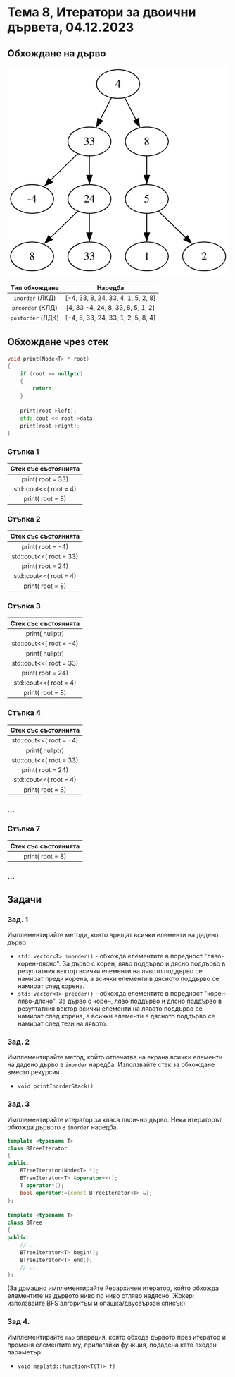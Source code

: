 # Тема 8, Итератори за двоични дървета, 04.12.2023

## Обхождане на дърво

![tree](./content/tree.svg)

Тип обхождане           |  Наредба
:-------------------------:|:-------------------------:
`inorder` (ЛКД) | [-4, 33, 8, 24, 33, 4, 1, 5, 2, 8]
`preorder` (КЛД) | [4, 33 -4, 24, 8, 33, 8, 5, 1, 2]
`postorder` (ЛДК) | [-4, 8, 33, 24, 33, 1, 2, 5, 8, 4]

## Обхождане чрез стек

```c++
void print(Node<T> * root)
{
    if (root == nullptr)
    {
        return;
    }

    print(root->left);
    std::cout << root->data;
    print(root->right);
}
```

### Стъпка 1

Стек със състоянията     | 
:-------------------------:|
print( root = 33)|
std::cout<<( root = 4)|
print( root = 8)|

### Стъпка 2

Стек със състоянията     | 
:-------------------------:|
print( root = -4)|
std::cout<<( root = 33)|
print( root = 24)|
std::cout<<( root = 4)|
print( root = 8)|

### Стъпка 3

Стек със състоянията     | 
:-------------------------:|
print( nullptr)|
std::cout<<( root = -4)|
print( nullptr)|
std::cout<<( root = 33)|
print( root = 24)|
std::cout<<( root = 4)|
print( root = 8)|

### Стъпка 4

Стек със състоянията     | 
:-------------------------:|
std::cout<<( root = -4)|
print( nullptr)|
std::cout<<( root = 33)|
print( root = 24)|
std::cout<<( root = 4)|
print( root = 8)|

### ...

### Стъпка 7

Стек със състоянията     | 
:-------------------------:|
print( root = 8)|

### ...


## Задачи 

### Зад. 1

Имплементирайте методи, които връщат всички елементи на дадено дърво:

* `std::vector<T> inorder()` - обхожда елементите в поредност "ляво-корен-дясно". За дърво с корен, ляво поддърво и дясно поддърво в резултатния вектор всички елементи на лявото поддърво се намират преди корена, а всички елементи в дясното поддърво се намират след корена.
* `std::vector<T> preoder()` - обхожда елементите в поредност "корен-ляво-дясно". За дърво с корен, ляво поддърво и дясно поддърво в резултатния вектор всички елементи на лявото поддърво се намират след корена, а всички елементи в дясното поддърво се намират след тези на лявото.

### Зад. 2

Имплементирайте метод, който отпечатва на екрана всички елементи на дадено дърво в `inorder` наредба. Използвайте стек за обхождане вместо рекурсия.

* `void printInorderStack()`

### Зад. 3

Имплементирайте итератор за класа двоично дърво. Нека итераторът обхожда дървото в `inorder` наредба.

```c++
template <typename T>
class BTreeIterator
{
public:
    BTreeIterator(Node<T> *);
    BTreeIterator<T> &operator++();
    T operator*();
    bool operator!=(const BTreeIterator<T> &);  
};

template <typename T>
class BTree
{
public:
    // ...
    BTreeIterator<T> begin();
    BTreeIterator<T> end();
    // ...
};
```

(За домашно имплементирайте йерархичен итератор, който обхожда елементите на дървото ниво по ниво отляво надясно. Жокер: използвайте BFS алгоритъм и опашка/двусвързан списък)

### Зад 4.

Имплементирайте `map` операция, която обхода дървото през итератор и променя елементите му, прилагайки функция, подадена като входен параметър.

* `void map(std::function<T(T)> f)`